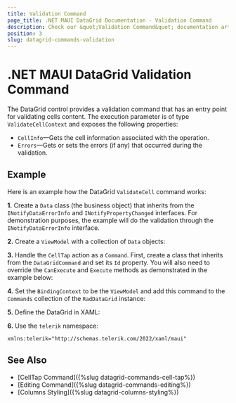 ```yaml
---
title: Validation Command
page_title: .NET MAUI DataGrid Documentation - Validation Command
description: Check our &quot;Validation Command&quot; documentation article for Telerik DataGrid for .NET MAUI control.
position: 3
slug: datagrid-commands-validation
---
```


# .NET MAUI DataGrid Validation Command

The DataGrid control provides a validation command that has an entry point for validating cells content. The execution parameter is of type `ValidateCellContext` and exposes the following properties:

* `CellInfo`&mdash;Gets the cell information associated with the operation.
* `Errors`&mdash;Gets or sets the errors (if any) that occurred during the validation.

## Example

Here is an example how the DataGrid `ValidateCell` command works:

**1.** Create a `Data` class (the business object) that inherits from the `INotifyDataErrorInfo` and `INotifyPropertyChanged` interfaces. For demonstration purposes, the example will do the validation through the `INotifyDataErrorInfo` interface.

<snippet id='datagrid-commands-validation-businessobject'/>

**2.** Create a `ViewModel` with a collection of `Data` objects:

<snippet id='datagrid-commands-validation-viewmodel'/>

**3.** Handle the `CellTap` action as a `Command`. First, create a class that inherits from the `DataGridCommand` and set its `Id` property. You will also need to override the `CanExecute` and `Execute` methods as demonstrated in the example below:

<snippet id='datagrid-commands-validation-validatecell'/>

**4.** Set the `BindingContext` to be the `ViewModel` and add this command to the `Commands` collection of the `RadDataGrid` instance:

<snippet id='datagrid-commands-validation-binding'/>

**5.** Define the DataGrid in XAML:

<snippet id='datagrid-commands-validation'/>

**6.** Use the `telerik` namespace:

```XAML
xmlns:telerik="http://schemas.telerik.com/2022/xaml/maui"
```

## See Also

- [CellTap Command]({%slug datagrid-commands-cell-tap%})
- [Editing Command]({%slug datagrid-commands-editing%})
- [Columns Styling]({%slug datagrid-columns-styling%})
